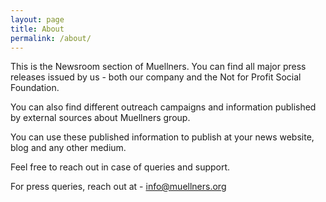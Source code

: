 ```yaml
---
layout: page
title: About
permalink: /about/
---
```


This is the Newsroom section of Muellners. 
You can find all major press releases issued by us - both our company and the Not for Profit Social Foundation.

You can also find different outreach campaigns and information published by external sources about Muellners group.

You can use these published information to publish at your news website, blog and any other medium.

Feel free to reach out in case of queries and support.

For press queries, reach out at - info@muellners.org
